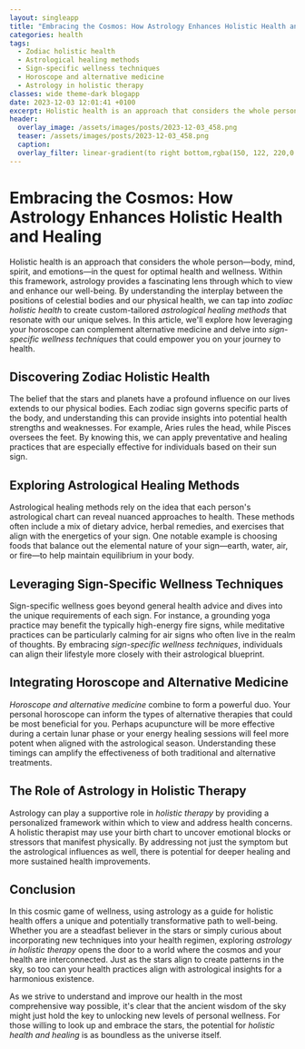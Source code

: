 ```yaml
---
layout: singleapp
title: "Embracing the Cosmos: How Astrology Enhances Holistic Health and Healing"
categories: health
tags:
  - Zodiac holistic health
  - Astrological healing methods
  - Sign-specific wellness techniques
  - Horoscope and alternative medicine
  - Astrology in holistic therapy
classes: wide theme-dark blogapp
date: 2023-12-03 12:01:41 +0100
excerpt: Holistic health is an approach that considers the whole person—body, mind, spirit, and emotions—in the quest for optimal health and wellness.
header:
  overlay_image: /assets/images/posts/2023-12-03_458.png
  teaser: /assets/images/posts/2023-12-03_458.png
  caption: 
  overlay_filter: linear-gradient(to right bottom,rgba(150, 122, 220,0.8), rgba(255,245,208,0.5))
---
```

# Embracing the Cosmos: How Astrology Enhances Holistic Health and Healing

Holistic health is an approach that considers the whole person—body, mind, spirit, and emotions—in the quest for optimal health and wellness. Within this framework, astrology provides a fascinating lens through which to view and enhance our well-being. By understanding the interplay between the positions of celestial bodies and our physical health, we can tap into *zodiac holistic health* to create custom-tailored *astrological healing methods* that resonate with our unique selves. In this article, we'll explore how leveraging your horoscope can complement alternative medicine and delve into *sign-specific wellness techniques* that could empower you on your journey to health.

## Discovering Zodiac Holistic Health

The belief that the stars and planets have a profound influence on our lives extends to our physical bodies. Each zodiac sign governs specific parts of the body, and understanding this can provide insights into potential health strengths and weaknesses. For example, Aries rules the head, while Pisces oversees the feet. By knowing this, we can apply preventative and healing practices that are especially effective for individuals based on their sun sign.

## Exploring Astrological Healing Methods

Astrological healing methods rely on the idea that each person's astrological chart can reveal nuanced approaches to health. These methods often include a mix of dietary advice, herbal remedies, and exercises that align with the energetics of your sign. One notable example is choosing foods that balance out the elemental nature of your sign—earth, water, air, or fire—to help maintain equilibrium in your body.

## Leveraging Sign-Specific Wellness Techniques

Sign-specific wellness goes beyond general health advice and dives into the unique requirements of each sign. For instance, a grounding yoga practice may benefit the typically high-energy fire signs, while meditative practices can be particularly calming for air signs who often live in the realm of thoughts. By embracing *sign-specific wellness techniques*, individuals can align their lifestyle more closely with their astrological blueprint.

## Integrating Horoscope and Alternative Medicine

*Horoscope and alternative medicine* combine to form a powerful duo. Your personal horoscope can inform the types of alternative therapies that could be most beneficial for you. Perhaps acupuncture will be more effective during a certain lunar phase or your energy healing sessions will feel more potent when aligned with the astrological season. Understanding these timings can amplify the effectiveness of both traditional and alternative treatments.

## The Role of Astrology in Holistic Therapy

Astrology can play a supportive role in *holistic therapy* by providing a personalized framework within which to view and address health concerns. A holistic therapist may use your birth chart to uncover emotional blocks or stressors that manifest physically. By addressing not just the symptom but the astrological influences as well, there is potential for deeper healing and more sustained health improvements.

## Conclusion

In this cosmic game of wellness, using astrology as a guide for holistic health offers a unique and potentially transformative path to well-being. Whether you are a steadfast believer in the stars or simply curious about incorporating new techniques into your health regimen, exploring *astrology in holistic therapy* opens the door to a world where the cosmos and your health are interconnected. Just as the stars align to create patterns in the sky, so too can your health practices align with astrological insights for a harmonious existence.

As we strive to understand and improve our health in the most comprehensive way possible, it's clear that the ancient wisdom of the sky might just hold the key to unlocking new levels of personal wellness. For those willing to look up and embrace the stars, the potential for *holistic health and healing* is as boundless as the universe itself.